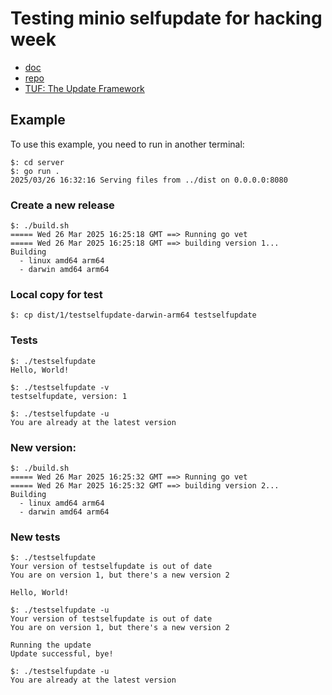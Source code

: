 # Testing minio selfupdate for hacking week

- [doc](https://pkg.go.dev/github.com/minio/selfupdate)
- [repo](https://github.com/minio/selfupdate)
- [TUF: The Update Framework](https://github.com/theupdateframework/go-tuf)

## Example

To use this example, you need to run in another terminal:

```
$: cd server
$: go run .
2025/03/26 16:32:16 Serving files from ../dist on 0.0.0.0:8080
```

### Create a new release

```
$: ./build.sh
===== Wed 26 Mar 2025 16:25:18 GMT ==> Running go vet
===== Wed 26 Mar 2025 16:25:18 GMT ==> building version 1...
Building
  - linux amd64 arm64
  - darwin amd64 arm64
```

### Local copy for test

```
$: cp dist/1/testselfupdate-darwin-arm64 testselfupdate
```

### Tests

```
$: ./testselfupdate
Hello, World!

$: ./testselfupdate -v
testselfupdate, version: 1

$: ./testselfupdate -u
You are already at the latest version
```

### New version:

```
$: ./build.sh
===== Wed 26 Mar 2025 16:25:32 GMT ==> Running go vet
===== Wed 26 Mar 2025 16:25:32 GMT ==> building version 2...
Building
  - linux amd64 arm64
  - darwin amd64 arm64
```

### New tests

```
$: ./testselfupdate
Your version of testselfupdate is out of date
You are on version 1, but there's a new version 2

Hello, World!

$: ./testselfupdate -u
Your version of testselfupdate is out of date
You are on version 1, but there's a new version 2

Running the update
Update successful, bye!

$: ./testselfupdate -u
You are already at the latest version
```
